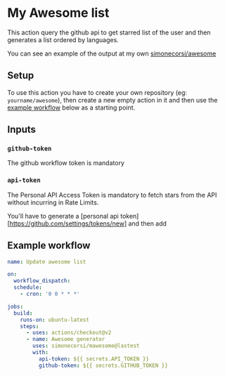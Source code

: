 # My Awesome list

This action query the github api to get starred list of the user and then generates a list ordered by languages. 

You can see an example of the output at my own [simonecorsi/awesome](https://github.com/simonecorsi/awesome)

## Setup

To use this action you have to create your own repository (eg: `yourname/awesome`), then create a new empty action in it and then use the [example workflow](#example-workflow) below as a starting point.

## Inputs

### `github-token`

The github workflow token is mandatory 

### `api-token`

The Personal API Access Token is mandatory to fetch stars from the API without incurring in Rate Limits.

You'll have to generate a [personal api token][https://github.com/settings/tokens/new] and then add 

## Example workflow

```yml
name: Update awesome list

on: 
  workflow_dispatch:
  schedule:
    - cron: '0 0 * * *'

jobs:
  build:
    runs-on: ubuntu-latest
    steps:
      - uses: actions/checkout@v2
      - name: Awesome generator
        uses: simonecorsi/mawesome@lastest
        with:
          api-token: ${{ secrets.API_TOKEN }}
          github-token: ${{ secrets.GITHUB_TOKEN }}
```
